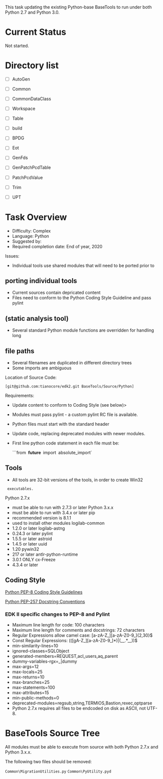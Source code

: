 This task updating the existing Python-base BaseTools to run under
both Python 2.7 and Python 3.0.

# Current Status

Not started.

# Directory list

* [ ] AutoGen
* [ ] Common
* [ ] CommonDataClass
* [ ] Workspace
* [ ] Table
* [ ] build
* [ ] BPDG
* [ ] Eot
* [ ] GenFds
* [ ] GenPatchPcdTable
* [ ] PatchPcdValue
* [ ] Trim
* [ ] UPT


# Task Overview

* Difficulty: Complex
* Language: Python
* Suggested by:
* Required completion date: End of year, 2020

Issues:

* Individual tools use shared modules that will need to be ported prior to

## porting individual tools

* Current sources contain depricated content
* Files need to conform to the Python Coding Style Guideline and pass pylint

## (static analysis tool)

* Several standard Python module functions are overridden for handling long

## file paths

* Several filenames are duplicated in different directory trees
* Some imports are ambiguous

Location of Source Code:

`[git@github.com:tianocore/edk2.git BaseTools/Source/Python]`

Requirements:

* Update content to conform to Coding Style (see below)&gt;
* Modules must pass pylint - a custom pylint RC file is available.
* Python files must start with the standard header
* Update code, replacing deprecated modules with newer modules.
* First line python code statement in each file must be:

  ```from` `__future__` `import` `absolute_import`

Tools
-----

* All tools are 32-bit versions of the tools, in order to create Win32

` executables.`

Python 2.7.x
* must be able to run with 2.7.3 or later Python 3.x.x
* must be able to run with 3.4.x or later pip
* recommended version is 8.1.1
* used to install other modules logilab-common
* 1.2.0 or later logilab-astng
* 0.24.3 or later pylint
* 1.5.5 or later astroid
* 1.4.5 or later uuid
* 1.20 pywin32
* 217 or later antlr-python-runtime
* 3.0.1 ONLY cx-Freeze
* 4.3.4 or later

Coding Style
------------

[ Python PEP-8 Coding Style Guidelines](http://www.python.org/dev/peps/pep-0008/ "wikilink")

[ Python PEP-257 Docstring Conventions](https://www.python.org/dev/peps/pep-0257/ "wikilink")

### EDK II specific changes to PEP-8 and Pylint

* Maximum line length for code: 100 characters
* Maximum line length for comments and docstrings: 72 characters
* Regular Expressions allow camel case: \[a-zA-Z\_\]\[a-zA-Z0-9\_\]{2,30}$
* Const Regular Expressions: ((\[gA-Z\_\]\[a-zA-Z0-9\_\]\*)|(\_\_.\*\_\_))$
* min-similarity-lines=10
* ignored-classes=SQLObject
* generated-members=REQUEST,acl\_users,aq\_parent
* dummy-variables-rgx=\_|dummy
* max-args=12
* max-locals=25
* max-returns=10
* max-branches=25
* max-statements=100
* max-attributes=15
* min-public-methods=0
* deprecated-modules=regsub,string,TERMIOS,Bastion,rexec,optparse
* Python 2.7.x requires all files to be endcoded on disk as ASCII, not UTF-8.

BaseTools Source Tree
=====================

All modules must be able to execute from source with both Python 2.7.x and Python 3.x.x.

The following two files should be removed:

`Common\MigrationUtilities.py`
`Common\PyUtility.pyd`
